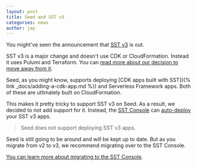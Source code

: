 ```yaml
---
layout: post
title: Seed and SST v3
categories: news
author: jay
---
```


You might've seen the announcement that [SST v3](https://sst.dev/blog/sst-v3) is out.

SST v3 is a major change and doesn't use CDK or CloudFormation. Instead it uses Pulumi and Terraform. You can [read more about our decision to move away from it](https://sst.dev/blog/moving-away-from-cdk).

Seed, as you might know, supports deploying [CDK apps built with SST]({% link _docs/adding-a-cdk-app.md %}) and Serverless Framework apps. Both of these are utlimately built on CloudFormation.

This makes it pretty tricky to support SST v3 on Seed. As a result, we decided to not add support for it. Instead, the [SST Console](https://sst.dev/docs/console/) can [auto-deploy](https://sst.dev/docs/console/#autodeploy) your SST v3 apps.

> Seed does not support deploying SST v3 apps.

Seed is still going to be around and will be kept up to date. But as you migrate from v2 to v3, we recommend migrating over to the SST Console.

[You can learn more about migrating to the SST Console](https://sst.dev/docs/migrate-from-v2#cicd).
